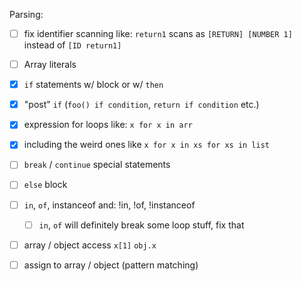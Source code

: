 Parsing:

- [ ] fix identifier scanning like:
    `return1` scans as `[RETURN] [NUMBER 1]` instead of `[ID return1]`

- [ ] Array literals

- [x] `if` statements w/ block or w/ `then`
- [x] "post" `if` (`foo() if condition`, `return if condition` etc.)
- [x] expression for loops like:
    `x for x in arr`
- [x] including the weird ones like
    `x for x in xs for xs in list`
- [ ] `break` / `continue` special statements
- [ ] `else` block

- [ ] `in`, `of`, instanceof and: !in, !of, !instanceof
    - [ ] `in`, `of` will definitely break some loop stuff, fix that

- [ ] array / object access `x[1]` `obj.x`
- [ ] assign to array / object (pattern matching)